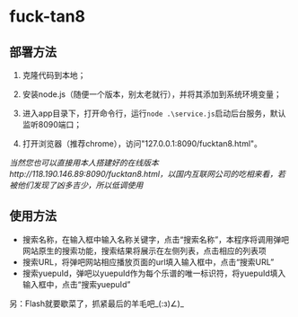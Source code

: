# fuck-tan8

##  部署方法

1. 克隆代码到本地；

2. 安装node.js（随便一个版本，别太老就行），并将其添加到系统环境变量；

3. 进入app目录下，打开命令行，运行`node .\service.js`启动后台服务，默认监听8090端口；

4. 打开浏览器（推荐chrome），访问"127.0.0.1:8090/fucktan8.html"。

  *当然您也可以直接用本人搭建好的在线版本http://118.190.146.89:8090/fucktan8.html，以国内互联网公司的吃相来看，若被他们发现了凶多吉少，所以低调使用*


## 使用方法
* 搜索名称，在输入框中输入名称关键字，点击“搜索名称”，本程序将调用弹吧网站原生的搜索功能，搜索结果将展示在左侧列表，点击相应的列表项
* 搜索URL，将弹吧网站相应播放页面的url填入输入框中，点击“搜索URL”
* 搜索yuepuId，弹吧以yuepuId作为每个乐谱的唯一标识符，将yuepuId填入输入框中，点击“搜索yuepuId”

另：Flash就要歇菜了，抓紧最后的羊毛吧_(:з)∠)_
